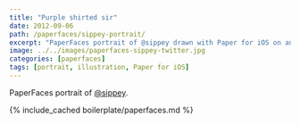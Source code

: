 ```yaml
---
title: "Purple shirted sir"
date: 2012-09-06
path: /paperfaces/sippey-portrait/
excerpt: "PaperFaces portrait of @sippey drawn with Paper for iOS on an iPad."
image: ../../images/paperfaces-sippey-twitter.jpg
categories: [paperfaces]
tags: [portrait, illustration, Paper for iOS]
---
```


PaperFaces portrait of [@sippey](https://twitter.com/sippey).

{% include_cached boilerplate/paperfaces.md %}
